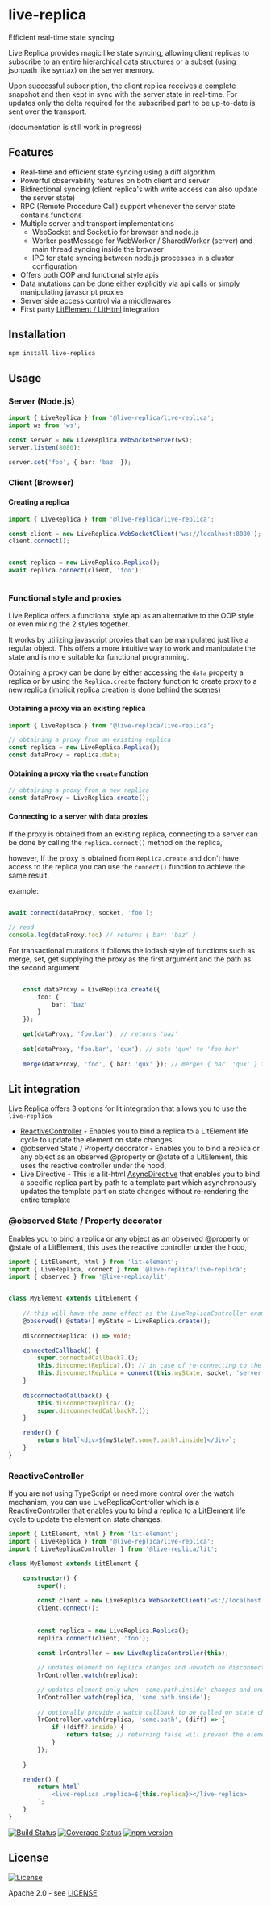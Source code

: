 # live-replica
Efficient real-time state syncing

Live Replica provides magic like state syncing, 
allowing client replicas to subscribe to an entire hierarchical data structures or a subset (using jsonpath like syntax) on the server memory.

Upon successful subscription, the client replica receives a complete snapshot and then kept in sync with the server state in real-time.
For updates only the delta required for the subscribed part to be up-to-date is sent over the transport.

(documentation is still work in progress)

## Features
- Real-time and efficient state syncing using a diff algorithm
- Powerful observability features on both client and server
- Bidirectional syncing (client replica's with write access can also update the server state)
- RPC (Remote Procedure Call) support whenever the server state contains functions 
- Multiple server and transport implementations
    - WebSocket and Socket.io for browser and node.js
    - Worker postMessage for WebWorker / SharedWorker (server) and main thread syncing inside the browser
    - IPC for state syncing between node.js processes in a cluster configuration
- Offers both OOP and functional style apis 
- Data mutations can be done either explicitly via api calls or simply manipulating javascript proxies
- Server side access control via a middlewares
- First party [LitElement / LitHtml](https://lit.dev) integration

## Installation
```bash
npm install live-replica
```

## Usage

### Server (Node.js) 
```typescript
import { LiveReplica } from '@live-replica/live-replica';
import ws from 'ws';

const server = new LiveReplica.WebSocketServer(ws);
server.listen(8080);

server.set('foo', { bar: 'baz' });

```
### Client (Browser)

#### Creating a replica
```typescript
import { LiveReplica } from '@live-replica/live-replica';

const client = new LiveReplica.WebSocketClient('ws://localhost:8080');
client.connect();


const replica = new LiveReplica.Replica();
await replica.connect(client, 'foo');



```

### Functional style and proxies
Live Replica offers a functional style api as an alternative to the OOP style or even mixing the 2 styles together. 

It works by utilizing javascript proxies that can be manipulated just like a regular object.
This offers a more intuitive way to work and manipulate the state and is more suitable for functional programming.

Obtaining a proxy can be done by either accessing the `data` property a replica or
by using the `Replica.create` factory function to create proxy to a new replica (implicit replica creation is done behind the scenes)

#### Obtaining a proxy via an existing replica 
```typescript
import { LiveReplica } from '@live-replica/live-replica';

// obtaining a proxy from an existing replica
const replica = new LiveReplica.Replica();
const dataProxy = replica.data;
```

#### Obtaining a proxy via the `create` function
```typescript
// obtaining a proxy from a new replica
const dataProxy = LiveReplica.create();
```

#### Connecting to a server with data proxies
If the proxy is obtained from an existing replica, 
connecting to a server can be done by calling the `replica.connect()` method on the replica,

however, If the proxy is obtained from `Replica.create` and don't have access to the replica you can use the `connect()` function to achieve the same result. 

example:
```typescript

await connect(dataProxy, socket, 'foo');

// read
console.log(dataProxy.foo) // returns { bar: 'baz' }

```



For transactional mutations  it follows the lodash style of functions such as merge, set, get 
supplying the proxy as the first argument and the path as the second argument


```typescript

    const dataProxy = LiveReplica.create({
        foo: {
            bar: 'baz'
        }
    });

    get(dataProxy, 'foo.bar'); // returns 'baz'
    
    set(dataProxy, 'foo.bar', 'qux'); // sets 'qux' to 'foo.bar'
    
    merge(dataProxy, 'foo', { bar: 'qux' }); // merges { bar: 'qux' } to 'foo'

```


## Lit integration

Live Replica offers 3 options for lit integration that allows you to use the `live-replica`
 - [ReactiveController](https://lit.dev/docs/composition/controllers/) - Enables you to bind a replica to a LitElement life cycle to update the element on state changes
 - @observed State / Property decorator - Enables you to bind a replica or any object as an observed @property or @state of a LitElement, this uses the reactive controller under the hood,
 - Live Directive - This is a lit-html [AsyncDirective](https://lit.dev/docs/templates/custom-directives/#async-directives) that enables you to bind a specific replica part by path to a template part which asynchronously updates the template part on state changes without re-rendering the entire template

### @observed State / Property decorator
Enables you to bind a replica or any object as an observed @property or @state of a LitElement, this uses the reactive controller under the hood,

```typescript
import { LitElement, html } from 'lit-element';
import { LiveReplica, connect } from '@live-replica/live-replica';
import { observed } from '@live-replica/lit';


class MyElement extends LitElement {
        
    // this will have the same effect as the LiveReplicaController example below, it will update the element on state changes and unwatch on disconnectedCallback
    @observed() @state() myState = LiveReplica.create();
    
    disconnectReplica: () => void;

    connectedCallback() {
        super.connectedCallback?.();
        this.disconnectReplica?.(); // in case of re-connecting to the domm
        this.disconnectReplica = connect(this.myState, socket, 'server.path');
    }
    
    disconnectedCallback() {
        this.disconnectReplica?.();
        super.disconnectedCallback?.();
    }

    render() {
        return html`<div>${myState?.some?.path?.inside}</div>`;
    }
}
```

### ReactiveController
If you are not using TypeScript or need more control over the watch mechanism, you can use
LiveReplicaController which is a [ReactiveController](https://lit.dev/docs/composition/controllers/) that enables you to bind a replica to a LitElement life cycle to update the element on state changes.

```typescript
import { LitElement, html } from 'lit-element';
import { LiveReplica } from '@live-replica/live-replica';
import { LiveReplicaController } from '@live-replica/lit';

class MyElement extends LitElement {
    
    constructor() {
        super();

        const client = new LiveReplica.WebSocketClient('ws://localhost:8080');
        client.connect();
  
  
        const replica = new LiveReplica.Replica();
        replica.connect(client, 'foo');
        
        const lrController = new LiveReplicaController(this);

        // updates element on replica changes and unwatch on disconnectedCallback
        lrController.watch(replica); 

        // updates element only when 'some.path.inside' changes and unwatch on disconnectedCallback
        lrController.watch(replica, 'some.path.inside');
        
        // optionally provide a watch callback to be called on state changes
        lrController.watch(replica, 'some.path', (diff) => {
            if (!diff?.inside) {
                return false; // returning false will prevent the element from updating
            }
        });
         
    }

    render() {
        return html`
            <live-replica .replica=${this.replica}></live-replica>
        `;
    }
}
```

[![Build Status](https://travis-ci.org/barakedry/live-replica.svg?branch=master)](https://travis-ci.org/barakedry/live-replica)
[![Coverage Status](https://coveralls.io/repos/github/barakedry/live-replica/badge.svg?branch=master)](https://coveralls.io/github/barakedry/live-replica?branch=master)
[![npm version](https://badge.fury.io/js/live-replica.svg)](https://badge.fury.io/js/live-replica)


## License
[![License](https://img.shields.io/badge/license-Apache%202.0-blue.svg)](https://github.com/barakedry/live-replica/blob/master/LICENSE)

Apache 2.0 - see [LICENSE](https://github.com/barakedry/live-replica/blob/master/LICENSE)
